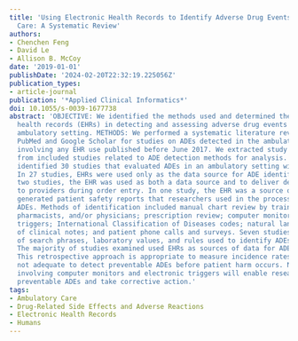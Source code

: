 ```yaml
---
title: 'Using Electronic Health Records to Identify Adverse Drug Events in Ambulatory
  Care: A Systematic Review'
authors:
- Chenchen Feng
- David Le
- Allison B. McCoy
date: '2019-01-01'
publishDate: '2024-02-20T22:32:19.225056Z'
publication_types:
- article-journal
publication: '*Applied Clinical Informatics*'
doi: 10.1055/s-0039-1677738
abstract: 'OBJECTIVE: We identified the methods used and determined the roles of electronic
  health records (EHRs) in detecting and assessing adverse drug events (ADEs) in the
  ambulatory setting. METHODS: We performed a systematic literature review by searching
  PubMed and Google Scholar for studies on ADEs detected in the ambulatory setting
  involving any EHR use published before June 2017. We extracted study characteristics
  from included studies related to ADE detection methods for analysis. RESULTS: We
  identified 30 studies that evaluated ADEs in an ambulatory setting with an EHR.
  In 27 studies, EHRs were used only as the data source for ADE identification. In
  two studies, the EHR was used as both a data source and to deliver decision support
  to providers during order entry. In one study, the EHR was a source of data and
  generated patient safety reports that researchers used in the process of identifying
  ADEs. Methods of identification included manual chart review by trained nurses,
  pharmacists, and/or physicians; prescription review; computer monitors; electronic
  triggers; International Classification of Diseases codes; natural language processing
  of clinical notes; and patient phone calls and surveys. Seven studies provided examples
  of search phrases, laboratory values, and rules used to identify ADEs. CONCLUSION:
  The majority of studies examined used EHRs as sources of data for ADE detection.
  This retrospective approach is appropriate to measure incidence rates of ADEs but
  not adequate to detect preventable ADEs before patient harm occurs. New methods
  involving computer monitors and electronic triggers will enable researchers to catch
  preventable ADEs and take corrective action.'
tags:
- Ambulatory Care
- Drug-Related Side Effects and Adverse Reactions
- Electronic Health Records
- Humans
---
```

